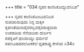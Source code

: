 +++
title = "034 ನೃಪನ ಕಾಣಿಸಿಕೊಮ್ಬುದನಿಬರ"

+++
ನೃಪನ ಕಾಣಿಸಿಕೊಂಬುದನಿಬರ  
ನುಪಚರಿಸುವುದು ನಿನ್ನ ಮಕ್ಕಳ  
ಕೃಪಣತೆಯನಾರೈವರಲ್ಲವರೈವರುತ್ತಮರು  
ಉಪಹತಿಯ ನೆನೆಯದಿರು ದುರ್ಜನ  
ರಪಕೃತಿಗೆ ಫಲವಾಯ್ತು ಧರ್ಮವೆ  
ರಪಣವಿಹಪರಲೋಕಕೆಲೆ ಧೃತರಾಷ್ಟ್ರ ಕೇಳೆಂದ      ॥34॥